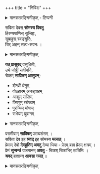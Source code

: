 +++
title = "निविदः"
+++
<details><summary>मानसतरङ्गिणीकृत् - टिप्पनी</summary>

The nivid-s are ancient ritual incantations uttered in ekaśruti during the soma-ritual. They are inserted just before the concluding verse of the short sūkta-s. In the case of Savitṛ this sūkta is RV 6.71 of Bharadvāja Bārhaspatya. The give a concise summary of the many characteristics of Savitṛ  
</details>



सविता देवस् **सोमस्य पिबतु**   
हिरण्यपाणिस् सुजिह्वः,   
सुबाहुस् स्वङ्गुरिः,  
त्रिर् अहन् सत्य-सवनः ।  

<details><summary>मानसतरङ्गिणीकृत्</summary>

May Deva Savitṛ drink the soma – golden-handed golden tongued – with good arms and good finger – thrice a day of true libations 
</details>

**यत् प्रासुवद्** वसुधिती,  
उभे जोष्ट्री सवीमनि,  
श्रेष्ठम् **सावित्रम् आसुवन्**-  

- दोग्ध्रीं धेनुम्  
- वोळ्हारम् अनड्वाहम्   
- आशुम् सप्तिम्  
- जिष्णुम् रथेष्ठाम्  
- पुरन्धिम् योषाम्  
- सभेयम् युवानम्  

<details><summary>मानसतरङ्गिणीकृत्</summary>


who has impelled the the two wealth-holders – both delighters in the impelling –  
bringing quickly the best of Savitṛ 

– the milk yielding cow 
– the wagon-pulling bull 
– the swift horse 
– the victorious car-warrior 
– the fertile woman 
– the youth fit for the assembly. 

</details>

परामीवाम् **साविषत्** पराघशंसम् ।  
सविता देव इह **श्रवद्** इह सोमस्य **मत्सत्** ।  
प्रेमाम् देवो **देवहूतिम् अवतु** देव्या धिया - प्रेदम् ब्रह्म प्रेदम् क्षत्रम् ।  
प्रेमं **सुन्वन्तं** यजमानम् **अवतु** - चित्रश् चित्राभिर् ऊतिभिः ।  
**श्रवद्** ब्रह्माण्य् **आवसा गमत्** ॥  

<details><summary>मानसतरङ्गिणीकृत्</summary>

May he drive away the disease, \[drive\] away the evil.  
May the Deva Savitṛ hear this and delight with this soma.  
May the god protect the invocation of the gods with his godly wisdom. May the wonderful \[god\] protect the brāhmaṇa and the kṣatriya and the soma-pressing yajamāna with his wonderful aids. May he hear and come to the ritual with protection.
(Translation following style of Scheftelowitz)
</details>

    
